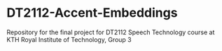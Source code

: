 # DT2112-Accent-Embeddings
Repository for the final project for DT2112 Speech Technology course at KTH Royal Institute of Technology, Group 3 
